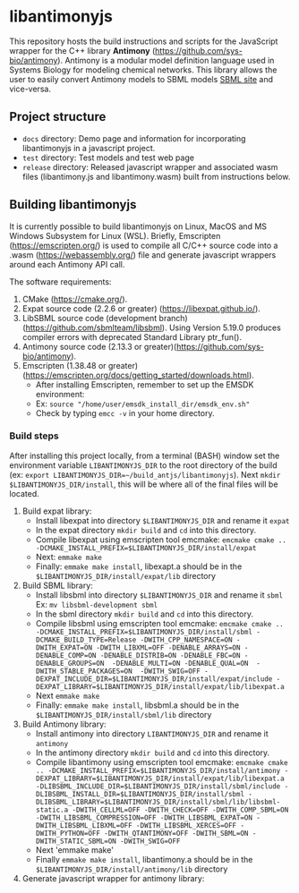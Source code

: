 
# libantimonyjs

This repository hosts the build instructions and scripts for the JavaScript wrapper for the C++ library <strong>Antimony</strong> (https://github.com/sys-bio/antimony). Antimony is a modular model definition language used in Systems Biology for modeling chemical networks. This library allows the user to easily convert Antimony models to SBML models [SBML site](https://sbml.org) and vice-versa. 

## Project structure
- `docs` directory: Demo page and information for incorporating libantimonyjs in a javascript project.
- `test` directory: Test models and test web page
- `release` directory: Released javascript wrapper and associated wasm files (libantimony.js and libantimony.wasm) built from instructions below.

## Building libantimonyjs
It is currently possible to build libantimonyjs on Linux, MacOS and MS Windows Subsystem for Linux (WSL). Briefly, Emscripten (https://emscripten.org/) is used to compile all C/C++ source code into a .wasm (https://webassembly.org/) file and generate javascript wrappers around each Antimony API call.

The software requirements:
1. CMake (https://cmake.org/).
2. Expat source code (2.2.6 or greater) (https://libexpat.github.io/).
3. LibSBML source code (development branch) (https://github.com/sbmlteam/libsbml). Using Version 5.19.0 produces compiler errors with deprecated Standard Library ptr_fun().
4. Antimony source code (2.13.3 or greater)(https://github.com/sys-bio/antimony).
5. Emscripten (1.38.48 or greater) (https://emscripten.org/docs/getting_started/downloads.html).
   - After installing Emscripten, remember to set up the EMSDK environment: 
   - Ex: ``` source "/home/user/emsdk_install_dir/emsdk_env.sh" ```
   - Check by typing `emcc -v` in your home directory.


### Build steps
After installing this project locally, from a terminal (BASH) window set the environment variable `LIBANTIMONYJS_DIR` to the root directory of the build (ex: `export LIBANTIMONYJS_DIR=~/build_antjs/libantimonyjs`). Next `mkdir $LIBANTIMONYJS_DIR/install`, this will be where all of the final files will be located.

1. Build expat library:
   - Install libexpat into directory `$LIBANTIMONYJS_DIR` and rename it `expat`
   - In the expat directory `mkdir build` and `cd` into this directory.
   - Compile libexpat using emscripten tool emcmake:
     `emcmake cmake .. -DCMAKE_INSTALL_PREFIX=$LIBANTIMONYJS_DIR/install/expat`
   - Next: `emmake make`
   - Finally: `emmake make install`, libexapt.a should be in the `$LIBANTIMONYJS_DIR/install/expat/lib` directory 
2. Build SBML library:
   - Install libsbml into directory `$LIBANTIMONYJS_DIR` and rename it `sbml`
     Ex: `mv libsbml-development sbml`
   - In the sbml directory `mkdir build` and `cd` into this directory.
   - Compile libsbml using emscripten tool emcmake:
     `emcmake cmake .. -DCMAKE_INSTALL_PREFIX=$LIBANTIMONYJS_DIR/install/sbml -DCMAKE_BUILD_TYPE=Release -DWITH_CPP_NAMESPACE=ON -DWITH_EXPAT=ON -DWITH_LIBXML=OFF -DENABLE_ARRAYS=ON -DENABLE_COMP=ON -DENABLE_DISTRIB=ON -DENABLE_FBC=ON -DENABLE_GROUPS=ON  -DENABLE_MULTI=ON -DENABLE_QUAL=ON  -DWITH_STABLE_PACKAGES=ON  -DWITH_SWIG=OFF -DEXPAT_INCLUDE_DIR=$LIBANTIMONYJS_DIR/install/expat/include -DEXPAT_LIBRARY=$LIBANTIMONYJS_DIR/install/expat/lib/libexpat.a`
   - Next `emmake make`
   - Finally: `emmake make install`, libsbml.a should be in the `$LIBANTIMONYJS_DIR/install/sbml/lib` directory 
3. Build Antimony library:
   - Install antimony into directory `LIBANTIMONYJS_DIR` and rename it `antimony`
   - In the antimony directory `mkdir build` and `cd` into this directory.
   - Compile libantimony using emscripten tool emcmake:
     `emcmake cmake .. -DCMAKE_INSTALL_PREFIX=$LIBANTIMONYJS_DIR/install/antimony -DEXPAT_LIBRARY=$LIBANTIMONYJS_DIR/install/expat/lib/libexpat.a -DLIBSBML_INCLUDE_DIR=$LIBANTIMONYJS_DIR/install/sbml/include -DLIBSBML_INSTALL_DIR=$LIBANTIMONYJS_DIR/install/sbml -DLIBSBML_LIBRARY=$LIBANTIMONYJS_DIR/install/sbml/lib/libsbml-static.a -DWITH_CELLML=OFF -DWITH_CHECK=OFF -DWITH_COMP_SBML=ON -DWITH_LIBSBML_COMPRESSION=OFF -DWITH_LIBSBML_EXPAT=ON -DWITH_LIBSBML_LIBXML=OFF -DWITH_LIBSBML_XERCES=OFF -DWITH_PYTHON=OFF -DWITH_QTANTIMONY=OFF -DWITH_SBML=ON -DWITH_STATIC_SBML=ON -DWITH_SWIG=OFF`
   - Next 'emmake make'
   - Finally `emmake make install`, libantimony.a should be in the `$LIBANTIMONYJS_DIR/install/antimony/lib` directory
4. Generate javascript wrapper for antimony library:

